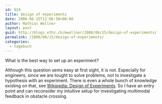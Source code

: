 ```yaml
---
id: 624
title: design of experiments
date: 2006-06-15T12:06:58+00:00
author: Mathias Wellner
layout: post
guid: http://blogs.ethz.ch/mwellner/2006/06/15/design-of-experiments/
permalink: /2006/06/15/design-of-experiments/
categories:
  - tagebuch
---
```

What is the best way to set up an experiment? 

Although this question sems easy at first sight, it is not. Especially for engineers, since we are tought to solve problems, not to investigate a hypothesis with an experiment. There is even a whole bunch of knowledge existing on that, see [Wikipedia: Design of Experiments](https://en.wikipedia.org/wiki/Design_of_experiments). So I have an entry point and can reconsider my intuitive setup for investigating multimodal feedback in obstacle crossing.